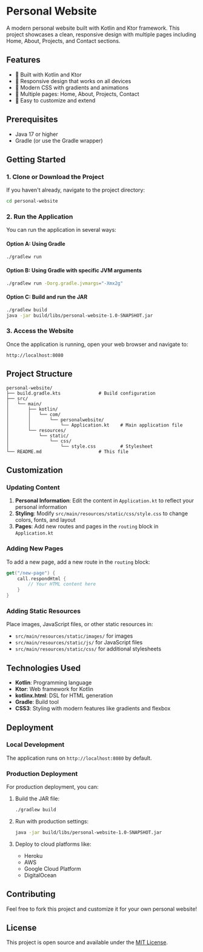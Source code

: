 # Personal Website

A modern personal website built with Kotlin and Ktor framework. This project showcases a clean, responsive design with multiple pages including Home, About, Projects, and Contact sections.

## Features

- 🚀 Built with Kotlin and Ktor
- 📱 Responsive design that works on all devices
- 🎨 Modern CSS with gradients and animations
- 📄 Multiple pages: Home, About, Projects, Contact
- 🔧 Easy to customize and extend

## Prerequisites

- Java 17 or higher
- Gradle (or use the Gradle wrapper)

## Getting Started

### 1. Clone or Download the Project

If you haven't already, navigate to the project directory:
```bash
cd personal-website
```

### 2. Run the Application

You can run the application in several ways:

#### Option A: Using Gradle
```bash
./gradlew run
```

#### Option B: Using Gradle with specific JVM arguments
```bash
./gradlew run -Dorg.gradle.jvmargs="-Xmx2g"
```

#### Option C: Build and run the JAR
```bash
./gradlew build
java -jar build/libs/personal-website-1.0-SNAPSHOT.jar
```

### 3. Access the Website

Once the application is running, open your web browser and navigate to:
```
http://localhost:8080
```

## Project Structure

```
personal-website/
├── build.gradle.kts              # Build configuration
├── src/
│   └── main/
│       ├── kotlin/
│       │   └── com/
│       │       └── personalwebsite/
│       │           └── Application.kt    # Main application file
│       └── resources/
│           └── static/
│               └── css/
│                   └── style.css         # Stylesheet
└── README.md                     # This file
```

## Customization

### Updating Content

1. **Personal Information**: Edit the content in `Application.kt` to reflect your personal information
2. **Styling**: Modify `src/main/resources/static/css/style.css` to change colors, fonts, and layout
3. **Pages**: Add new routes and pages in the `routing` block in `Application.kt`

### Adding New Pages

To add a new page, add a new route in the `routing` block:

```kotlin
get("/new-page") {
    call.respondHtml {
        // Your HTML content here
    }
}
```

### Adding Static Resources

Place images, JavaScript files, or other static resources in:
- `src/main/resources/static/images/` for images
- `src/main/resources/static/js/` for JavaScript files
- `src/main/resources/static/css/` for additional stylesheets

## Technologies Used

- **Kotlin**: Programming language
- **Ktor**: Web framework for Kotlin
- **kotlinx.html**: DSL for HTML generation
- **Gradle**: Build tool
- **CSS3**: Styling with modern features like gradients and flexbox

## Deployment

### Local Development
The application runs on `http://localhost:8080` by default.

### Production Deployment
For production deployment, you can:

1. Build the JAR file:
   ```bash
   ./gradlew build
   ```

2. Run with production settings:
   ```bash
   java -jar build/libs/personal-website-1.0-SNAPSHOT.jar
   ```

3. Deploy to cloud platforms like:
   - Heroku
   - AWS
   - Google Cloud Platform
   - DigitalOcean

## Contributing

Feel free to fork this project and customize it for your own personal website!

## License

This project is open source and available under the [MIT License](LICENSE).
